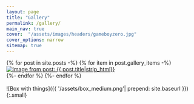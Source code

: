 ```yaml
---
layout: page
title: "Gallery"
permalink: /gallery/
main_nav: true
cover:  "/assets/images/headers/gameboyzero.jpg"
cover_options: narrow
sitemap: true
---
```

<div class="gallery-items">
{% for post in site.posts -%}
  {% for item in post.gallery_items -%}
  <div class="gallery-item">
    <a href="{{ item.image | prepend: site.baseurl }}" class="lightgallery-link" data-sub-html="{{ item.description }} <a href='{{ post.url }}'>Read more ...</a>"><img src="{{ item.gallery_image | prepend: site.baseurl }}" data-src="{{ item.image | prepend: site.baseurl }}" alt="Image from post: {{ post.title|strip_html}}" /></a>
  </div>
  {%- endfor %}
{%- endfor %}
</div>

<br />
![Box with things]({{ '/assets/box_medium.png'| prepend: site.baseurl }}){:.small}
